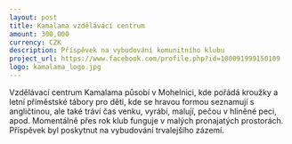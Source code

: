 ```yaml
---
layout: post
title: Kamalama vzdělávácí centrum
amount: 300,000
currency: CZK
description: Příspěvek na vybudování komunitního klubu
project_url: https://www.facebook.com/profile.php?id=100091999150109
logo: kamalama_logo.jpg
---
```


Vzdělávací centrum Kamalama působí v Mohelnici, kde pořádá kroužky a letní příměstské tábory pro děti, kde se hravou formou seznamují s angličtinou, ale také tráví čas venku, vyrábí, malují, pečou v hliněné peci, apod. Momentálně přes rok klub funguje v malých pronajatých prostorách. Příspěvek byl poskytnut na vybudování trvalejšího zázemí.
